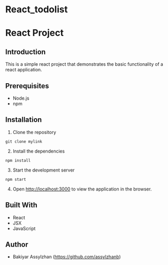 # React_todolist
# React Project

## Introduction
This is a simple react project that demonstrates the basic functionality of a react application.

## Prerequisites
- Node.js
- npm

## Installation
1. Clone the repository
```
git clone mylink
```
2. Install the dependencies
```
npm install
```
3. Start the development server
```
npm start
```

4. Open [http://localhost:3000](http://localhost:3000) to view the application in the browser.

## Built With
- React
- JSX
- JavaScript

## Author
- Bakiyar Assylzhan (https://github.com/assylzhanb)
